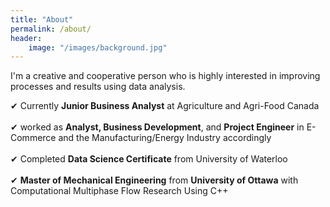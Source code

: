 ```yaml
---
title: "About"
permalink: /about/
header:
    image: "/images/background.jpg"
---
```


I'm a creative and cooperative person who is highly interested in improving processes and results using data analysis.

&#10004; Currently **Junior Business Analyst** at Agriculture and Agri-Food Canada<br><br>
&#10004; worked as **Analyst, Business Development**, and **Project Engineer** in E-Commerce and the Manufacturing/Energy Industry accordingly<br><br>
&#10004; Completed **Data Science Certificate** from University of Waterloo <br><br>
&#10004; **Master of Mechanical Engineering** from **University of Ottawa** with Computational Multiphase Flow Research Using C++
